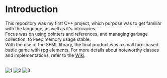 # Introduction
This repository was my first C++ project, which purpose was to get familiar with the language, as well as it's intricacies.<br>
Focus was on using pointers and references, and managing garbage collection, to keep memory usage stable.<br>
With the use of the SFML library, the final product was a small turn-based battle game with rpg elements.
For more details about noteworthy classes and implementations, refer to the [Wiki](https://github.com/Andruchne/Battle-Rounds/wiki/Documentation).
<br>
<br>

![1](https://github.com/user-attachments/assets/056a1c00-e005-4ca4-b828-f4640b9e78a7)
![2](https://github.com/user-attachments/assets/2cf6377e-861b-4365-9d45-cd24d52b79f7)
![3](https://github.com/user-attachments/assets/704a0311-67b1-4d94-8d5e-b8418b590857)
